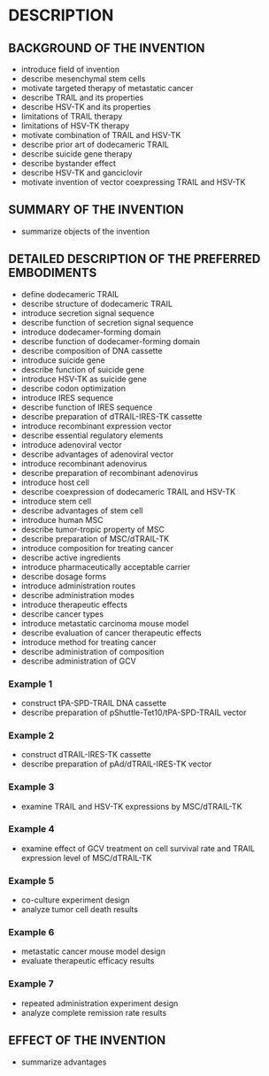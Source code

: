 # DESCRIPTION

## BACKGROUND OF THE INVENTION

- introduce field of invention
- describe mesenchymal stem cells
- motivate targeted therapy of metastatic cancer
- describe TRAIL and its properties
- describe HSV-TK and its properties
- limitations of TRAIL therapy
- limitations of HSV-TK therapy
- motivate combination of TRAIL and HSV-TK
- describe prior art of dodecameric TRAIL
- describe suicide gene therapy
- describe bystander effect
- describe HSV-TK and ganciclovir
- motivate invention of vector coexpressing TRAIL and HSV-TK

## SUMMARY OF THE INVENTION

- summarize objects of the invention

## DETAILED DESCRIPTION OF THE PREFERRED EMBODIMENTS

- define dodecameric TRAIL
- describe structure of dodecameric TRAIL
- introduce secretion signal sequence
- describe function of secretion signal sequence
- introduce dodecamer-forming domain
- describe function of dodecamer-forming domain
- describe composition of DNA cassette
- introduce suicide gene
- describe function of suicide gene
- introduce HSV-TK as suicide gene
- describe codon optimization
- introduce IRES sequence
- describe function of IRES sequence
- describe preparation of dTRAIL-IRES-TK cassette
- introduce recombinant expression vector
- describe essential regulatory elements
- introduce adenoviral vector
- describe advantages of adenoviral vector
- introduce recombinant adenovirus
- describe preparation of recombinant adenovirus
- introduce host cell
- describe coexpression of dodecameric TRAIL and HSV-TK
- introduce stem cell
- describe advantages of stem cell
- introduce human MSC
- describe tumor-tropic property of MSC
- describe preparation of MSC/dTRAIL-TK
- introduce composition for treating cancer
- describe active ingredients
- introduce pharmaceutically acceptable carrier
- describe dosage forms
- introduce administration routes
- describe administration modes
- introduce therapeutic effects
- describe cancer types
- introduce metastatic carcinoma mouse model
- describe evaluation of cancer therapeutic effects
- introduce method for treating cancer
- describe administration of composition
- describe administration of GCV

### Example 1

- construct tPA-SPD-TRAIL DNA cassette
- describe preparation of pShuttle-Tet10/tPA-SPD-TRAIL vector

### Example 2

- construct dTRAIL-IRES-TK cassette
- describe preparation of pAd/dTRAIL-IRES-TK vector

### Example 3

- examine TRAIL and HSV-TK expressions by MSC/dTRAIL-TK

### Example 4

- examine effect of GCV treatment on cell survival rate and TRAIL expression level of MSC/dTRAIL-TK

### Example 5

- co-culture experiment design
- analyze tumor cell death results

### Example 6

- metastatic cancer mouse model design
- evaluate therapeutic efficacy results

### Example 7

- repeated administration experiment design
- analyze complete remission rate results

## EFFECT OF THE INVENTION

- summarize advantages

